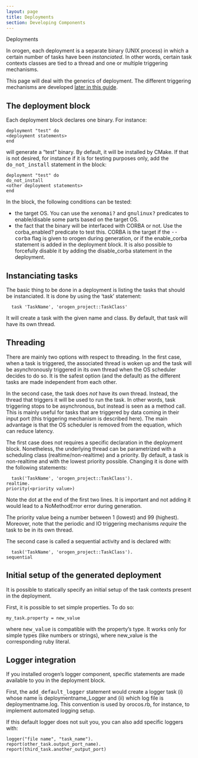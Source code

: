 ```yaml
---
layout: page
title: Deployments
section: Developing Components
---
```

<div class="content2">
<div class="content2-pagetitle">Deployments</div>
<div class="content2-container line-box">
<div class="content2-container-1col">



<p>In orogen, each deployment is a separate binary (UNIX process) in which a
certain number of tasks have been <em>instanciated</em>. In other words, certain task
contexts classes are tied to a thread and one or multiple triggering mechanisms.</p>

<p>This page will deal with the generics of deployment. The different triggering
mechanisms are developed <a href="triggering/index.html">later in this guide</a>.</p>

<h2 id="the-deployment-block">The deployment block</h2>

<p>Each deployment block declares one binary. For instance:</p>

<pre><code class="language-ruby">deployment "test" do
&lt;deployment statements&gt;
end
</code></pre>

<p>will generate a &ldquo;test&rdquo; binary. By default, it will be installed by CMake. If
that is not desired, for instance if it is for testing purposes only, add the
<tt>do_not_install</tt> statement in the block:</p>

<pre><code class="language-ruby">deployment "test" do
do_not_install
&lt;other deployment statements&gt;
end
</code></pre>

<p>In the block, the following conditions can be tested:</p>

<ul>
<li>the target OS. You can use the <tt>xenomai?</tt> and <tt>gnulinux?</tt>
predicates to enable/disable some parts based on the target OS.</li>
<li>the fact that the binary will be interfaced with CORBA or not. Use the
corba_enabled? predicate to test this. CORBA is the target if the
<tt>--corba</tt> flag is given to orogen during generation, or if the
enable_corba statement is added in the deployment block. It is also possible
to forcefully disable it by adding the disable_corba statement in the
deployment.</li>
</ul>

<h2 id="instanciating-tasks">Instanciating tasks</h2>

<p>The basic thing to be done in a deployment is listing the tasks that should be
instanciated. It is done by using the &lsquo;task&rsquo; statement:</p>

<pre><code class="language-ruby">  task 'TaskName', 'orogen_project::TaskClass'
</code></pre>

<p>It will create a task with the given name and class. By default, that task will
have its own thread.</p>

<h2 id="threading">Threading</h2>

<p>There are mainly two options with respect to threading. In the first case, when
a task is triggered, the associated thread is woken up and the task will be
asynchronously triggered in its own thread when the OS scheduler decides to do
so. It is the safest option (and the default) as the different tasks are made
independent from each other.</p>

<p>In the second case, the task does <em>not</em> have its own thread. Instead, the thread
that triggers it will be used to run the task. In other words, task triggering
stops to be asynchronous, but instead is seen as a method call. This is mainly
useful for tasks that are triggered by data coming in their input port (this
triggering mechanism is described here). The main advantage is that the OS
scheduler is removed from the equation, which can reduce latency.</p>

<p>The first case does not requires a specific declaration in the deployment block.
Nonetheless, the underlying thread can be parametrized with a scheduling class
(realtime/non-realtime) and a priority. By default, a task is non-realtime and
with the lowest priority possible. Changing it is done with the following
statements:</p>

<pre><code class="language-ruby">  task('TaskName', 'orogen_project::TaskClass').
realtime.
priority(&lt;priority value&gt;)
</code></pre>

<p class="warning">Note the dot at the end of the first two lines. It is important and not adding
it would lead to a NoMethodError error during generation.</p>

<p>The priority value being a number between 1 (lowest) and 99 (highest).
Moreover, note that the periodic and IO triggering mechanisms <em>require</em> the task
to be in its own thread.</p>

<p>The second case is called a sequential activity and is declared with:</p>

<pre><code class="language-ruby">  task('TaskName', 'orogen_project::TaskClass').
sequential
</code></pre>

<h2 id="initial-setup-of-the-generated-deployment">Initial setup of the generated deployment</h2>

<p>It is possible to statically specify an initial setup of the task contexts
present in the deployment.</p>

<p>First, it is possible to set simple properties. To do so:</p>

<pre><code class="language-ruby">my_task.property = new_value
</code></pre>

<p>where <tt>new_value</tt> is compatible with the property&rsquo;s type. It works only
for simple types (like numbers or strings), where new_value is the corresponding
ruby literal.</p>

<h2 id="logger-integration">Logger integration</h2>

<p>If you installed orogen&rsquo;s logger component, specific statements are made
available to you in the deployment block.</p>

<p>First, the <tt>add_default_logger</tt> statement would create a logger task
(i) whose name is deploymentname_Logger and (ii) which log file is
deploymentname.log. This convention is used by orocos.rb, for instance, to
implement automated logging setup.</p>

<p>If this default logger does not suit you, you can also add specific loggers
with:</p>

<pre><code class="language-ruby">logger("file name", "task_name").
report(other_task.output_port_name).
report(third_task.another_output_port)
</code></pre>



</div>
</div>
</div>
